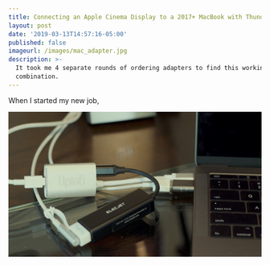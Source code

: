 ```yaml
---
title: Connecting an Apple Cinema Display to a 2017+ MacBook with Thunderbolt 3
layout: post
date: '2019-03-13T14:57:16-05:00'
published: false
imageurl: /images/mac_adapter.jpg
description: >-
  It took me 4 separate rounds of ordering adapters to find this working
  combination.
---
```

When I started my new job, 



![null](/images/mac_adapter.jpg)
